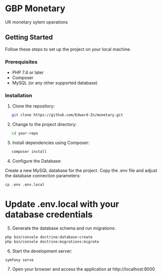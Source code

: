 # GBP Monetary

UK monetary sytem operations

## Getting Started

Follow these steps to set up the project on your local machine.

### Prerequisites

- PHP 7.4 or later
- Composer
- MySQL (or any other supported database)

### Installation

1. Clone the repository:

```bash
   git clone https://github.com/Edward-Zn/monetary.git
```

2. Change to the project directory:

```bash
   cd your-repo
```

3. Install dependencies using Composer:

```bash
   composer install
```

4. Configure the Database:

Create a new MySQL database for the project.
Copy the .env file and adjust the database connection parameters:

```bash
cp .env .env.local
```
# Update .env.local with your database credentials

5. Generate the database schema and run migrations:

```bash
php bin/console doctrine:database:create
php bin/console doctrine:migrations:migrate
```

6. Start the development server:

```bash
symfony serve
```

7. Open your browser and access the application at http://localhost:8000